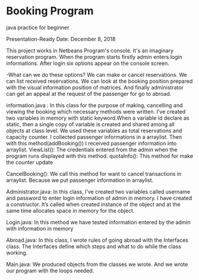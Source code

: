 # Booking Program
java practice for beginner

Presentation-Ready Date: December 8, 2018

This project works in Netbeans Program's console. It's an imaginary reservation program. When the program starts firstly admin enters login informations. After login six options appear on the console screen. 

-What can we do these options?
We can make or cancel reservations. 
We can list received reservations.
We can look at the booking position prepared with the visual information position of matrices.
And finally administrator can get an appeal at the request of the passenger for go to abroad.

information.java : In this class for the purpose of making, cancelling and viewing the booking which necessary methods were written. I've created two variables in memory with static keyword.When a variable id declare as static, then a single copy of variable is created and shared among all objects at class level. We used these variables as total reservations and capacity counter.
I collected passenger informations in a arraylist. Then with this method(addBooking()) I received passenger information into arraylist.
ViewList(): The credentials entered from the admin when the program runs displayed with this method.
quotaInfo(): This method for make the counter update

CancelBooking(): We call this method for want to cancel transactions in arraylist. Because we put passenger information in arraylist.

Administrator.java: In this class, I’ve created two variables called username and password to enter login information of admin in memory. I have created a constructor. It’s called when created instance of the object and at the same time allocates space in memory for the object.

Login.java: In this method we have tested information entered by the admin with information in memory

Abroad.java: In this class, I wrote rules of going abroad with the Interfaces class. The Interfaces define which steps and what to do while the class working.

Main.java: We produced objects from the classes we wrote. And we wrote our program with the loops needed.
